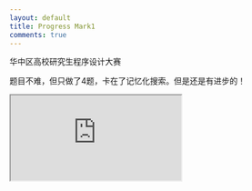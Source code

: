 ```yaml
---
layout: default
title: Progress Mark1
comments: true
---
```

华中区高校研究生程序设计大赛

题目不难，但只做了4题，卡在了记忆化搜索。但是还是有进步的！
<iframe src="http://jimmyshi22.github.io/myblog/pages/huazhong1-rank.html" ></iframe>